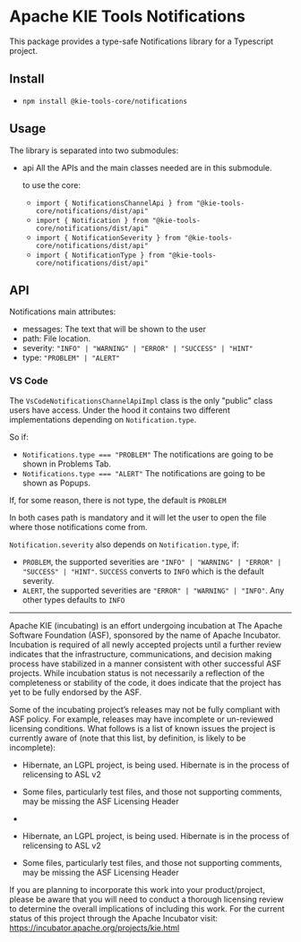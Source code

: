 <!--
   Licensed to the Apache Software Foundation (ASF) under one
   or more contributor license agreements.  See the NOTICE file
   distributed with this work for additional information
   regarding copyright ownership.  The ASF licenses this file
   to you under the Apache License, Version 2.0 (the
   "License"); you may not use this file except in compliance
   with the License.  You may obtain a copy of the License at
     http://www.apache.org/licenses/LICENSE-2.0
   Unless required by applicable law or agreed to in writing,
   software distributed under the License is distributed on an
   "AS IS" BASIS, WITHOUT WARRANTIES OR CONDITIONS OF ANY
   KIND, either express or implied.  See the License for the
   specific language governing permissions and limitations
   under the License.
-->

# Apache KIE Tools Notifications

This package provides a type-safe Notifications library for a Typescript project.

## Install

- `npm install @kie-tools-core/notifications`

## Usage

The library is separated into two submodules:

- api
  All the APIs and the main classes needed are in this submodule.

  to use the core:

  - `import { NotificationsChannelApi } from "@kie-tools-core/notifications/dist/api"`
  - `import { Notification } from "@kie-tools-core/notifications/dist/api"`
  - `import { NotificationSeverity } from "@kie-tools-core/notifications/dist/api"`
  - `import { NotificationType } from "@kie-tools-core/notifications/dist/api"`

## API

Notifications main attributes:

- messages: The text that will be shown to the user
- path: File location.
- severity: `"INFO" | "WARNING" | "ERROR" | "SUCCESS" | "HINT"`
- type: `"PROBLEM" | "ALERT"`

### VS Code

The `VsCodeNotificationsChannelApiImpl` class is the only "public" class users have access. Under the hood it contains two different implementations depending on `Notification.type`.

So if:

- `Notifications.type === "PROBLEM"` The notifications are going to be shown in Problems Tab.
- `Notifications.type === "ALERT"` The notifications are going to be shown as Popups.

If, for some reason, there is not type, the default is `PROBLEM`

In both cases path is mandatory and it will let the user to open the file where those notifications come from.

`Notification.severity` also depends on `Notification.type`, if:

- `PROBLEM`, the supported severities are `"INFO" | "WARNING" | "ERROR" | "SUCCESS" | "HINT"`. `SUCCESS` converts to `INFO` which is the default severity.
- `ALERT`, the supported severities are `"ERROR" | "WARNING" | "INFO"`. Any other types defaults to `INFO`

---

Apache KIE (incubating) is an effort undergoing incubation at The Apache Software
Foundation (ASF), sponsored by the name of Apache Incubator. Incubation is
required of all newly accepted projects until a further review indicates that
the infrastructure, communications, and decision making process have stabilized
in a manner consistent with other successful ASF projects. While incubation
status is not necessarily a reflection of the completeness or stability of the
code, it does indicate that the project has yet to be fully endorsed by the ASF.

Some of the incubating project’s releases may not be fully compliant with ASF
policy. For example, releases may have incomplete or un-reviewed licensing
conditions. What follows is a list of known issues the project is currently
aware of (note that this list, by definition, is likely to be incomplete):

- Hibernate, an LGPL project, is being used. Hibernate is in the process of relicensing to ASL v2
- Some files, particularly test files, and those not supporting comments, may be missing the ASF Licensing Header
-

- Hibernate, an LGPL project, is being used. Hibernate is in the process of
  relicensing to ASL v2
- Some files, particularly test files, and those not supporting comments, may
  be missing the ASF Licensing Header

If you are planning to incorporate this work into your product/project, please
be aware that you will need to conduct a thorough licensing review to determine
the overall implications of including this work. For the current status of this
project through the Apache Incubator visit:
https://incubator.apache.org/projects/kie.html
